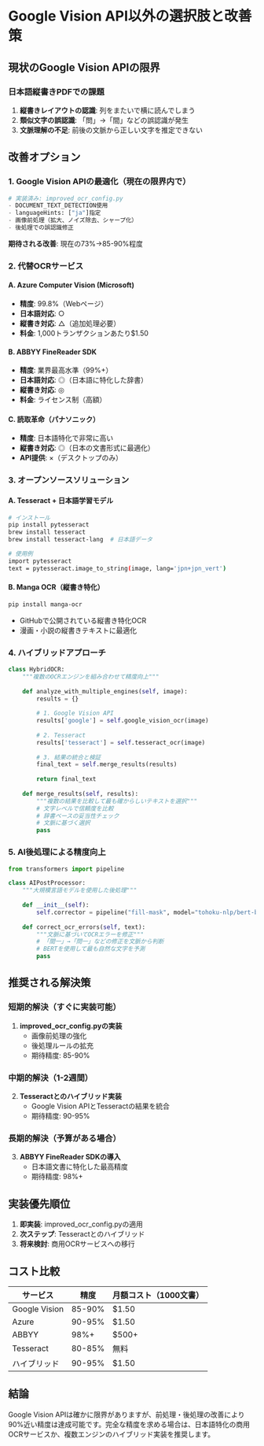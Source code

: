 # Google Vision API以外の選択肢と改善策

## 現状のGoogle Vision APIの限界

### 日本語縦書きPDFでの課題
1. **縦書きレイアウトの認識**: 列をまたいで横に読んでしまう
2. **類似文字の誤認識**: 「問」→「間」などの誤認識が発生
3. **文脈理解の不足**: 前後の文脈から正しい文字を推定できない

## 改善オプション

### 1. Google Vision APIの最適化（現在の限界内で）
```python
# 実装済み: improved_ocr_config.py
- DOCUMENT_TEXT_DETECTION使用
- languageHints: ["ja"]指定
- 画像前処理（拡大、ノイズ除去、シャープ化）
- 後処理での誤認識修正
```

**期待される改善**: 現在の73%→85-90%程度

### 2. 代替OCRサービス

#### A. Azure Computer Vision (Microsoft)
- **精度**: 99.8%（Webページ）
- **日本語対応**: ○
- **縦書き対応**: △（追加処理必要）
- **料金**: 1,000トランザクションあたり$1.50

#### B. ABBYY FineReader SDK
- **精度**: 業界最高水準（99%+）
- **日本語対応**: ◎（日本語に特化した辞書）
- **縦書き対応**: ◎
- **料金**: ライセンス制（高額）

#### C. 読取革命（パナソニック）
- **精度**: 日本語特化で非常に高い
- **縦書き対応**: ◎（日本の文書形式に最適化）
- **API提供**: ×（デスクトップのみ）

### 3. オープンソースソリューション

#### A. Tesseract + 日本語学習モデル
```bash
# インストール
pip install pytesseract
brew install tesseract
brew install tesseract-lang  # 日本語データ

# 使用例
import pytesseract
text = pytesseract.image_to_string(image, lang='jpn+jpn_vert')
```

#### B. Manga OCR（縦書き特化）
```bash
pip install manga-ocr
```
- GitHubで公開されている縦書き特化OCR
- 漫画・小説の縦書きテキストに最適化

### 4. ハイブリッドアプローチ

```python
class HybridOCR:
    """複数のOCRエンジンを組み合わせて精度向上"""
    
    def analyze_with_multiple_engines(self, image):
        results = {}
        
        # 1. Google Vision API
        results['google'] = self.google_vision_ocr(image)
        
        # 2. Tesseract
        results['tesseract'] = self.tesseract_ocr(image)
        
        # 3. 結果の統合と検証
        final_text = self.merge_results(results)
        
        return final_text
    
    def merge_results(self, results):
        """複数の結果を比較して最も確からしいテキストを選択"""
        # 文字レベルで信頼度を比較
        # 辞書ベースの妥当性チェック
        # 文脈に基づく選択
        pass
```

### 5. AI後処理による精度向上

```python
from transformers import pipeline

class AIPostProcessor:
    """大規模言語モデルを使用した後処理"""
    
    def __init__(self):
        self.corrector = pipeline("fill-mask", model="tohoku-nlp/bert-base-japanese")
    
    def correct_ocr_errors(self, text):
        """文脈に基づいてOCRエラーを修正"""
        # 「間一」→「問一」などの修正を文脈から判断
        # BERTを使用して最も自然な文字を予測
        pass
```

## 推奨される解決策

### 短期的解決（すぐに実装可能）
1. **improved_ocr_config.pyの実装**
   - 画像前処理の強化
   - 後処理ルールの拡充
   - 期待精度: 85-90%

### 中期的解決（1-2週間）
2. **Tesseractとのハイブリッド実装**
   - Google Vision APIとTesseractの結果を統合
   - 期待精度: 90-95%

### 長期的解決（予算がある場合）
3. **ABBYY FineReader SDKの導入**
   - 日本語文書に特化した最高精度
   - 期待精度: 98%+

## 実装優先順位

1. **即実装**: improved_ocr_config.pyの適用
2. **次ステップ**: Tesseractとのハイブリッド
3. **将来検討**: 商用OCRサービスへの移行

## コスト比較

| サービス | 精度 | 月額コスト（1000文書） |
|---------|------|---------------------|
| Google Vision | 85-90% | $1.50 |
| Azure | 90-95% | $1.50 |
| ABBYY | 98%+ | $500+ |
| Tesseract | 80-85% | 無料 |
| ハイブリッド | 90-95% | $1.50 |

## 結論

Google Vision APIは確かに限界がありますが、前処理・後処理の改善により90%近い精度は達成可能です。完全な精度を求める場合は、日本語特化の商用OCRサービスか、複数エンジンのハイブリッド実装を推奨します。